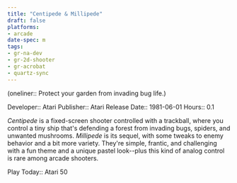 ```yaml
---
title: "Centipede & Millipede"
draft: false
platforms:
- arcade
date-spec: m
tags:
- gr-na-dev
- gr-2d-shooter 
- gr-acrobat
- quartz-sync
---
```


(oneliner:: Protect your garden from invading bug life.)

Developer:: Atari
Publisher:: Atari
Release Date:: 1981-06-01
Hours:: 0.1

*Centipede* is a fixed-screen shooter controlled with a trackball, where you control a tiny ship that's defending a forest from invading bugs, spiders, and unwanted mushrooms. *Millipede* is its sequel, with some tweaks to enemy behavior and a bit more variety. They're simple, frantic, and challenging with a fun theme and a unique pastel look--plus this kind of analog control is rare among arcade shooters.

Play Today:: Atari 50
